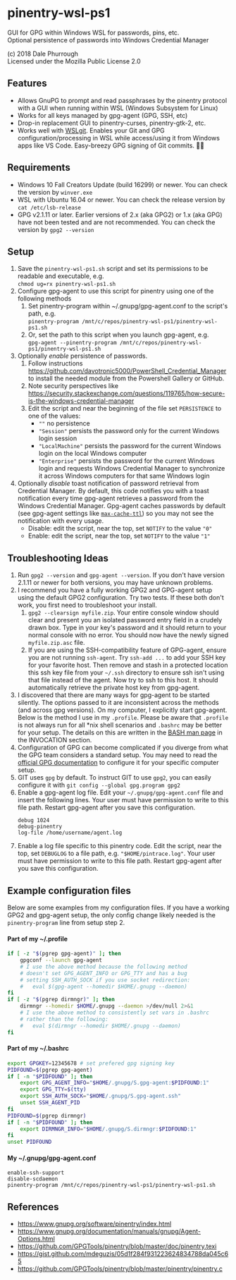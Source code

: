 # pinentry-wsl-ps1

GUI for GPG within Windows WSL for passwords, pins, etc.  
Optional persistence of passwords into Windows Credential Manager

(c) 2018 Dale Phurrough  
Licensed under the Mozilla Public License 2.0

## Features

* Allows GnuPG to prompt and read passphrases by the pinentry protocol
  with a GUI when running within WSL (Windows Subsystem for Linux)
* Works for all keys managed by gpg-agent (GPG, SSH, etc)
* Drop-in replacement GUI to pinentry-curses, pinentry-gtk-2, etc.
* Works well with [WSLgit](https://github.com/andy-5/wslgit). Enables your Git and GPG configuration/processing in WSL while access/using it from Windows apps like VS Code. Easy-breezy GPG signing of Git commits. 🙂📝

## Requirements

* Windows 10 Fall Creators Update (build 16299) or newer. You can check the version by `winver.exe`
* WSL with Ubuntu 16.04 or newer. You can check the release version by `cat /etc/lsb-release`
* GPG v2.1.11 or later. Earlier versions of 2.x (aka GPG2) or 1.x (aka GPG) have not been tested and are not recommended. You can check the version by `gpg2 --version`

## Setup

1. Save the `pinentry-wsl-ps1.sh` script and set its permissions to be readable and executable, e.g.  
   `chmod ug=rx pinentry-wsl-ps1.sh`
2. Configure gpg-agent to use this script for pinentry using
   one of the following methods  
    1. Set pinentry-program within ~/.gnupg/gpg-agent.conf to the script's path, e.g.  
     `pinentry-program /mnt/c/repos/pinentry-wsl-ps1/pinentry-wsl-ps1.sh`
    2. Or, set the path to this script when you launch gpg-agent, e.g.  
     `gpg-agent --pinentry-program /mnt/c/repos/pinentry-wsl-ps1/pinentry-wsl-ps1.sh`
3. Optionally _enable_ persistence of passwords.  
    1. Follow instructions <https://github.com/davotronic5000/PowerShell_Credential_Manager>
   to install the needed module from the Powershell Gallery or GitHub.
    2. Note security perspectives like <https://security.stackexchange.com/questions/119765/how-secure-is-the-windows-credential-manager>
    3. Edit the script and near the beginning of the file set `PERSISTENCE` to one of the values:
        * `""` no persistence
        * `"Session"` persists the password only for the current Windows login session
        * `"LocalMachine"` persists the password for the current Windows login on the local Windows computer
        * `"Enterprise"` persists the password for the current Windows login and requests Windows Credential Manager to synchronize it across Windows computers for that same Windows login
4. Optionally _disable_ toast notification of password retrieval from Credential Manager. By default, this code notifies you with a toast notification every time gpg-agent retrieves a password from the Windows Credential Manager. Gpg-agent caches passwords by default (see gpg-agent settings like [`max-cache-ttl`](https://gnupg.org/documentation/manuals/gnupg/Agent-Options.html#Agent-Options)) so you may not see the notification with every usage.
    * Disable: edit the script, near the top, set `NOTIFY` to the value `"0"`
    * Enable: edit the script, near the top, set `NOTIFY` to the value `"1"`


## Troubleshooting Ideas

1. Run `gpg2 --version` and `gpg-agent --version`. If you don't have version 2.1.11 or newer for both versions, you may have unknown problems.
2. I recommend you have a fully working GPG2 and GPG-agent setup using the default GPG2 configuration. Try two tests.  If these both don't work, you first need to troubleshoot your install.  
    1. `gpg2 --clearsign myfile.zip`. Your entire console window should clear and present you an isolated password entry field in a crudely drawn box. Type in your key's password and it should return to your normal console with no error. You should now have the newly signed `myfile.zip.asc` file.
    2. If you are using the SSH-compatibility feature of GPG-agent, ensure you are not running `ssh-agent`. Try `ssh-add ...` to add your SSH key for your favorite host. Then remove and stash in a protected location this ssh key file from your `~/.ssh` directory to ensure ssh isn't using that file instead of the agent. Now try to ssh to this host. It should automatically retrieve the private host key from gpg-agent.
3. I discovered that there are many ways for gpg-agent to be started silently. The options passed to it are inconsistent across the methods (and across gpg versions). On my computer, I explicitly start gpg-agent.  Below is the method I use in my `.profile`. Please be aware that `.profile` is not always run for all *nix shell scenarios and `.bashrc` may be better for your setup. The details on this are written in the [BASH man page](https://linux.die.net/man/1/bash) in the INVOCATION section.
4. Configuration of GPG can become complicated if you diverge from what the GPG team considers a standard setup. You may need to read the [official GPG documentation](https://gnupg.org/documentation/index.html) to configure it for your specific computer setup.
5. GIT uses `gpg` by default. To instruct GIT to use `gpg2`, you can easily configure it with `git config --global gpg.program gpg2`
6. Enable a gpg-agent log file. Edit your `~/.gnupg/gpg-agent.conf` file and insert the following lines. Your user must have permission to write to this file path. Restart gpg-agent after you save this configuration.
    ```crmsh
    debug 1024
    debug-pinentry
    log-file /home/username/agent.log 
    ```
7. Enable a log file specific to this pinentry code. Edit the script, near the top, set `DEBUGLOG` to a file path, e.g. `"$HOME/pintrace.log"`. Your user must have permission to write to this file path. Restart gpg-agent after you save this configuration.

## Example configuration files

Below are some examples from my configuration files. If you have a working GPG2 and gpg-agent setup, the only config change likely needed is the `pinentry-program` line from setup step 2.

#### Part of my ~/.profile

```bash
if [ -z "$(pgrep gpg-agent)" ]; then
    gpgconf --launch gpg-agent
    # I use the above method because the following method
    # doesn't set GPG_AGENT_INFO or GPG_TTY and has a bug
    # setting SSH_AUTH_SOCK if you use socket redirection:
    #   eval $(gpg-agent --homedir $HOME/.gnupg --daemon) 
fi
if [ -z "$(pgrep dirmngr)" ]; then
    dirmngr --homedir $HOME/.gnupg --daemon >/dev/null 2>&1
    # I use the above method to consistently set vars in .bashrc
    # rather than the following:
    #   eval $(dirmngr --homedir $HOME/.gnupg --daemon) 
fi
```

#### Part of my ~/.bashrc

```bash
export GPGKEY=12345678 # set prefered gpg signing key
PIDFOUND=$(pgrep gpg-agent)
if [ -n "$PIDFOUND" ]; then
    export GPG_AGENT_INFO="$HOME/.gnupg/S.gpg-agent:$PIDFOUND:1"
    export GPG_TTY=$(tty)
    export SSH_AUTH_SOCK="$HOME/.gnupg/S.gpg-agent.ssh"
    unset SSH_AGENT_PID
fi
PIDFOUND=$(pgrep dirmngr)
if [ -n "$PIDFOUND" ]; then
    export DIRMNGR_INFO="$HOME/.gnupg/S.dirmngr:$PIDFOUND:1"
fi
unset PIDFOUND
```

#### My ~/.gnupg/gpg-agent.conf

```
enable-ssh-support
disable-scdaemon
pinentry-program /mnt/c/repos/pinentry-wsl-ps1/pinentry-wsl-ps1.sh
```

## References

* <https://www.gnupg.org/software/pinentry/index.html>
* <https://www.gnupg.org/documentation/manuals/gnupg/Agent-Options.html>
* <https://github.com/GPGTools/pinentry/blob/master/doc/pinentry.texi>
* <https://gist.github.com/mdeguzis/05d1f284f931223624834788da045c65>
* <https://github.com/GPGTools/pinentry/blob/master/pinentry/pinentry.c>
